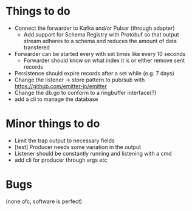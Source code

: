 # Things to do

- Connect the forwarder to Kafka and/or Pulsar (through adapter)
    - Add support for Schema Registry with Protobuf so that
    output stream adheres to a schema and reduces the amount of data transfered
- Forwarder can be started every with set times like every 10 seconds
    - Forwarder should know on what index it is or either remove sent records
- Persistence should expire records after a set while (e.g. 7 days)
- Change the listener -> store pattern to pub/sub with https://github.com/emitter-io/emitter
- Change the db.go to conform to a ringbuffer interface(?)
- add a cli to manage the database
# Minor things to do
- Limit the trap output to necessary fields
- [test] Producer needs some variation in the output
- Listener should be constantly running and listening with a cmd
- add cli for producer through args etc

# Bugs

(none ofc, software is perfect)